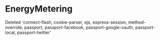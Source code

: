 # EnergyMetering

Deleted 'connect-flash, cookie-parser, ejs, express-session, method-override, passport, passport-facebook, passport-google-oauth, passport-local, passport-twitter'
